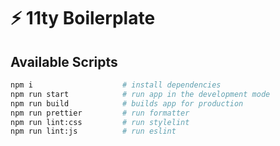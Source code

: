 # ⚡ 11ty Boilerplate

## Available Scripts

```bash
npm i                    # install dependencies
npm run start            # run app in the development mode
npm run build            # builds app for production
npm run prettier         # run formatter
npm run lint:css         # run stylelint
npm run lint:js          # run eslint
```

